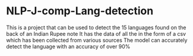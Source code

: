 # NLP-J-comp-Lang-detection

This is a project that can be used to detect the 15 languages found on the back of an Indian Rupee note
It has the data of all the in the form of a csv which has been collected from various sources
The model can accurately detect the language with an accuracy of over 90%
